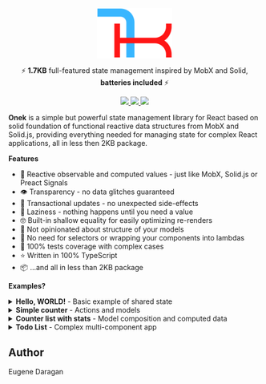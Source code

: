 <p align="center">
  <img align="center" src="https://github.com/zheksoon/onek/blob/main/assets/1K.svg?raw=true" width="150" alt="onek" /> 
</p>

<p align="center">
⚡️ <b>1.7KB</b> full-featured state management inspired by MobX and Solid, <b>batteries included</b> ⚡️
</p>

<p align="center">
  <a href="https://www.npmjs.com/package/onek" > 
    <img src="https://badgen.net/npm/v/onek?color=5fbfcd"/> 
  </a>
  <a href="https://bundlephobia.com/package/onek" > 
    <img src="https://badgen.net/badgesize/gzip/file-url/unpkg.com/onek/dist/onek.js?color=5fbfcd"/> 
  </a>
  <a href="https://github.com/zheksoon/onek/blob/main/LICENSE" > 
    <img src="https://badgen.net/github/license/zheksoon/onek?color=5fbfcd"/> 
  </a>
</p>


**Onek** is a simple but powerful state management library for React based on solid foundation of functional reactive data structures from MobX and Solid.js, providing everything needed for managing state for complex React applications, all in less then 2KB package.

**Features**

- 🚀 Reactive observable and computed values - just like MobX, Solid.js or Preact Signals
- 👁 Transparency - no data glitches guaranteed
- 🔄 Transactional updates - no unexpected side-effects
- 🙈 Laziness - nothing happens until you need a value
- 🤓 Built-in shallow equality for easily optimizing re-renders
- 🤔 Not opinionated about structure of your models
- 🎱 No need for selectors or wrapping your components into lambdas
- 💯 100% tests coverage with complex cases
- ⭐️ Written in 100% TypeScript
- 📦 ...and all in less than 2KB package

**Examples?**

<details>
    <summary><b>Hello, WORLD!</b> - Basic example of shared state</summary>

```jsx
import { observable, computed, useObserver } from "onek";

const [name, setName] = observable("Eugene");
const uppercaseName = computed(() => name().toUpperCase());

const NameInput = () => {
    useObserver();

    const onChange = useCallback((e) => setName(e.target.value), [setName]);

    return <input type="text" value={name()} onChange={onChange} />;
};

const Greeter = () => {
    useObserver();

    return <span>Hello, {uppercaseName()}!</span>;
};

root.render(
    <>
        <NameInput />
        <Greeter />
    </>
);
```

</details>

<details>
    <summary><b>Simple counter</b> - Actions and models</summary>

```jsx
import { observable, action, useObserver } from "onek";

const makeCounter = (initial) => {
    const [count, setCount] = observable(initial);
    const inc = action(() => setCount((count) => count + 1));
    const dec = action(() => setCount((count) => count - 1));
    const reset = action(() => setCount(initial));

    return { count, inc, dec, reset };
};

const Counter = ({ counter }) => {
    const { counter, inc, dec, reset } = counter;

    useObserver();

    return (
        <>
            <button onClick={inc}>+</button>
            <button onClick={dec}>-</button>
            <button onClick={reset}>Reset</button>
            Count: {counter()}
        </>
    );
};

const counter = makeCounter(0);

root.render(<Counter counter={counter} />);
```

</details>

<details>
    <summary><b>Counter list with stats</b> - Model composition and computed data</summary>

```jsx
import { observable, computed, action, useObserver } from "onek";
import { makeCounter, Counter } from "./Counter";

const makeCountersList = () => {
    const [counters, setCounters] = observable([]);

    const countersCount = computed(() => counters().length);
    const countersSum = computed(() => counters().reduce((sum, counter) => sum + counter.count(), 0));

    const addCounter = action(() => {
        const counter = makeCounter(0);
        setCounters((counters) => [...counters, counter]);
    });
    const removeCounter = action((counter) => {
        setCounters((counters) => counters.filter((_counter) => _counter !== counter));
    });
    const resetAll = action(() => {
        counters().forEach((counter) => counter.reset());
    });

    return {
        counters,
        countersCount,
        countersSum,
        addCounter,
        removeCounter,
        resetAll,
    };
};

const CounterStats = ({ count, sum }) => {
    useObserver();

    return (
        <>
            <p>Total count: {count()}</p>
            <p>Total sum: {sum()}</p>
        </>
    );
};

const CountersList = ({ model }) => {
    useObserver();

    return (
        <div>
            <CounterStats count={model.countersCount} sum={model.countersSum} />
            <button onClick={model.addCounter}>Add</button>
            <button onClick={model.resetAll}>Reset all</button>
            {model.counters().map((counter) => (
                <div>
                    <Counter model={counter} />
                    <button onClick={() => model.removeCounter(counter)}>Remove</button>
                </div>
            ))}
        </div>
    );
};

const countersList = makeCountersList();

root.render(<CountersList model={countersList} />);
```

</details>

<details>
  <summary><b>Todo List</b> - Complex multi-component app</summary>

```jsx
import { action, observable, computed, useObserver } from "onek";

let id = 0;

export const makeTodo = (todoText) => {
    const [text, setText] = observable(todoText);
    const [done, setDone] = observable(false);
    const toggleDone = action(() => {
        setDone((done) => !done);
    });

    return {
        id: id++,
        text,
        done,
        setText,
        toggleDone,
    };
};

export const makeTodoList = () => {
    const [text, setText] = observable("");
    const [todos, setTodos] = observable([], true);
    const [filter, setFilter] = observable("ALL");
    const doneTodos = computed(() => {
        return todos().filter((todo) => todo.done());
    });
    const undoneTodos = computed(() => {
        return todos().filter((todo) => !todo.done());
    });
    const visibleTodos = computed(() => {
        switch (filter()) {
            case "ALL":
                return todos();
            case "DONE":
                return doneTodos();
            case "UNDONE":
                return undoneTodos();
        }
    }, true);
    const addTodo = action(() => {
        const todo = makeTodo(text());
        setTodos((todos) => [...todos, todo]);
        setText("");
    });
    const removeTodo = action((todo) => {
        setTodos((todos) => todos.filter((_todo) => _todo !== todo));
    });
    const clearDone = action((todo) => {
        setTodos(undoneTodos());
    });
    return {
        text,
        setText,
        todos,
        filter,
        visibleTodos,
        setFilter,
        addTodo,
        removeTodo,
        clearDone,
    };
};

const FILTER_OPTIONS = [
    { name: "All", value: "ALL" },
    { name: "Done", value: "DONE" },
    { name: "Undone", value: "UNDONE" },
];

const NewTodoInput = ({ model }) => {
    const { text, setText, addTodo } = model;

    useObserver();

    return (
        <div>
            <input onChange={(e) => setText(e.target.value)} value={text()} />
            <button onClick={addTodo} disabled={text().length === 0}>
                Add
            </button>
        </div>
    );
};

const TodoListFilter = ({ model }) => {
    useObserver();

    return (
        <select value={model.filter()} onChange={(e) => model.setFilter(e.target.value)}>
            {FILTER_OPTIONS.map(({ name, value }) => (
                <option key={value} value={value}>
                    {name}
                </option>
            ))}
        </select>
    );
};

const Todo = ({ model }) => {
    useObserver();

    return (
        <div className="todo">
            <label>
                <input type="checkbox" checked={model.done()} onChange={model.toggleDone} />
                <span style={{ textDecoration: model.done() ? "line-through" : "none" }}>
          {model.text()}
        </span>
            </label>
        </div>
    );
};

export const TodoList = ({ model }) => {
    useObserver();

    return (
        <div className="todo-list">
            <button onClick={model.clearDone}>Clear done</button>
            <TodoListFilter model={model} />
            <NewTodoInput model={model} />
            {model.visibleTodos().map((todo) => (
                <Todo key={todo.id} model={todo} />
            ))}
        </div>
    );
};
```

</details>

## Author

Eugene Daragan
